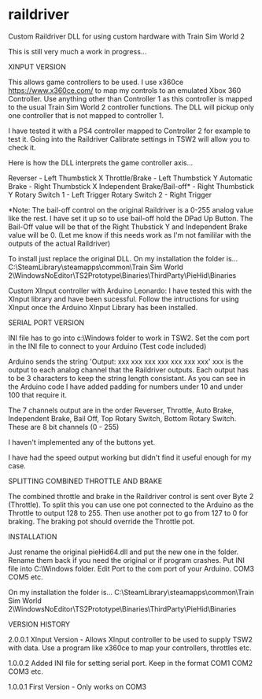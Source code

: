 # raildriver
Custom Raildriver DLL for using custom hardware with Train Sim World 2

This is still very much a work in progress...

XINPUT VERSION

This allows game controllers to be used. I use x360ce https://www.x360ce.com/ to map my controls to an emulated Xbox 360 Controller. Use anything other than Controller 1
as this controller is mapped to the usual Train Sim World 2 controller functions. The DLL will pickup only one controller that is not mapped to controller 1.

I have tested it with a PS4 controller mapped to Controller 2 for example to test it. Going into the Raildriver Calibrate settings in TSW2 will allow you to check it.

Here is how the DLL interprets the game controller axis...

Reverser - Left Thumbstick X
Throttle/Brake - Left Thumbstick Y
Automatic Brake - Right Thumbstick X
Independent Brake/Bail-off* - Right Thumbstick Y
Rotary Switch 1 - Left Trigger
Rotary Switch 2 - Right Trigger

*Note: The bail-off control on the original Raildriver is a 0-255 analog value like the rest. I have set it up so to use bail-off hold the DPad Up Button. The Bail-Off value
will be that of the Right Thubstick Y and Independent Brake value will be 0. (Let me know if this needs work as I'm not famililar with the outputs of the actual Raildriver)

To install just replace the original DLL. On my installation the folder is...
C:\SteamLibrary\steamapps\common\Train Sim World 2\WindowsNoEditor\TS2Prototype\Binaries\ThirdParty\PieHid\Binaries

Custom XInput controller with Arduino Leonardo: I have tested this with the XInput library and have been sucessful. Follow the intructions for using XInput once the Arduino XInput Library has been installed.



SERIAL PORT VERSION

INI file has to go into c:\Windows folder to work in TSW2. Set the com port in the INI file to connect to your Arduino (Test code included)

Arduino sends the string 'Output: xxx xxx xxx xxx xxx xxx xxx' xxx is the output to each analog channel that the Raildriver outputs. Each output has to be 3 characters to keep the string length consistant. As you can see in the Arduino code I have added padding for numbers under 10 and under 100 that require it.

The 7 channels output are in the order Reverser, Throttle, Auto Brake, Independent Brake, Bail Off, Top Rotary Switch, Bottom Rotary Switch. These are 8 bit channels (0 - 255)

I haven't implemented any of the buttons yet. 

I have had the speed output working but didn't find it useful enough for my case.



SPLITTING COMBINED THROTTLE AND BRAKE

The combined throttle and brake in the Raildriver control is sent over Byte 2 (Throttle). To split this you can use one pot connected to the Arduino as the Throttle to output 128 to 255. Then use another pot to go from 127 to 0 for braking. The braking pot should override the Throttle pot.



INSTALLATION

Just rename the original pieHid64.dll and put the new one in the folder. Rename them back if you need the original or if program crashes.
Put INI file into C:\Windows folder. Edit Port to the com port of your Arduino. COM3 COM5 etc.

On my installation the folder is...
C:\SteamLibrary\steamapps\common\Train Sim World 2\WindowsNoEditor\TS2Prototype\Binaries\ThirdParty\PieHid\Binaries



VERSION HISTORY

2.0.0.1    XInput Version - Allows XInput controller to be used to supply TSW2 with data. Use a program like x360ce to map your controllers, throttles etc.

1.0.0.2    Added INI file for setting serial port. Keep in the format COM1 COM2 COM3 etc.

1.0.0.1    First Version - Only works on COM3

